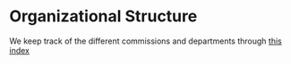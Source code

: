 # Organizational Structure

We keep track of the different commissions and departments through [this index](https://docs.google.com/spreadsheets/d/17pfpMQ6VYcK1TYxAvVAGuWnYu8MYQZ-ruUC7z0VjPig/edit?usp=sharing)